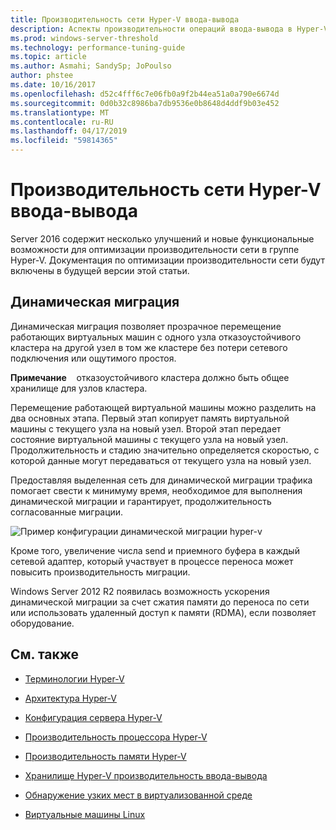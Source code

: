 ```yaml
---
title: Производительность сети Hyper-V ввода-вывода
description: Аспекты производительности операций ввода-вывода в Hyper-V настройки производительности сети
ms.prod: windows-server-threshold
ms.technology: performance-tuning-guide
ms.topic: article
ms.author: Asmahi; SandySp; JoPoulso
author: phstee
ms.date: 10/16/2017
ms.openlocfilehash: d52c4fff6c7e06fb0a9f2b44ea51a0a790e6674d
ms.sourcegitcommit: 0d0b32c8986ba7db9536e0b8648d4ddf9b03e452
ms.translationtype: MT
ms.contentlocale: ru-RU
ms.lasthandoff: 04/17/2019
ms.locfileid: "59814365"
---
```

# <a name="hyper-v-network-io-performance"></a>Производительность сети Hyper-V ввода-вывода

Server 2016 содержит несколько улучшений и новые функциональные возможности для оптимизации производительности сети в группе Hyper-V.  Документация по оптимизации производительности сети будут включены в будущей версии этой статьи.

## <a name="live-migration"></a>Динамическая миграция

Динамическая миграция позволяет прозрачное перемещение работающих виртуальных машин с одного узла отказоустойчивого кластера на другой узел в том же кластере без потери сетевого подключения или ощутимого простоя.

**Примечание**    отказоустойчивого кластера должно быть общее хранилище для узлов кластера.

Перемещение работающей виртуальной машины можно разделить на два основных этапа. Первый этап копирует память виртуальной машины с текущего узла на новый узел. Второй этап передает состояние виртуальной машины с текущего узла на новый узел. Продолжительность и стадию значительно определяется скоростью, с которой данные могут передаваться от текущего узла на новый узел.

Предоставляя выделенная сеть для динамической миграции трафика помогает свести к минимуму время, необходимое для выполнения динамической миграции и гарантирует, продолжительность согласованные миграции.

![Пример конфигурации динамической миграции hyper-v](../../media/perftune-guide-live-migration.png)

Кроме того, увеличение числа send и приемного буфера в каждый сетевой адаптер, который участвует в процессе переноса может повысить производительность миграции.

Windows Server 2012 R2 появилась возможность ускорения динамической миграции за счет сжатия памяти до переноса по сети или использовать удаленный доступ к памяти (RDMA), если позволяет оборудование.

## <a name="see-also"></a>См. также

-   [Терминологии Hyper-V](terminology.md)

-   [Архитектура Hyper-V](architecture.md)

-   [Конфигурация сервера Hyper-V](configuration.md)

-   [Производительность процессора Hyper-V](processor-performance.md)

-   [Производительность памяти Hyper-V](memory-performance.md)

-   [Хранилище Hyper-V производительность ввода-вывода](storage-io-performance.md)

-   [Обнаружение узких мест в виртуализованной среде](detecting-virtualized-environment-bottlenecks.md)

-   [Виртуальные машины Linux](linux-virtual-machine-considerations.md)
